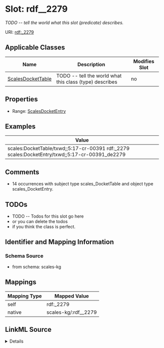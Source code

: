

# Slot: rdf__2279


_TODO -- tell the world what this slot (predicate) describes._





URI: [rdf:_2279](http://www.w3.org/1999/02/22-rdf-syntax-ns#_2279)



<!-- no inheritance hierarchy -->





## Applicable Classes

| Name | Description | Modifies Slot |
| --- | --- | --- |
| [ScalesDocketTable](../classes/ScalesDocketTable.md) | TODO -- tell the world what this class (type) describes |  no  |







## Properties

* Range: [ScalesDocketEntry](../classes/ScalesDocketEntry.md)






## Examples

| Value |
| --- |
| scales:DocketTable/txwd;;5:17-cr-00391 rdf:_2279 scales:DocketEntry/txwd;;5:17-cr-00391_de2279 |

## Comments

* 14 occurrences with subject type scales_DocketTable and object type scales_DocketEntry.

## TODOs

* TODO -- Todos for this slot go here
* or you can delete the todos
* if you think the class is perfect.

## Identifier and Mapping Information







### Schema Source


* from schema: scales-kg




## Mappings

| Mapping Type | Mapped Value |
| ---  | ---  |
| self | rdf:_2279 |
| native | scales-kg/:rdf__2279 |




## LinkML Source

<details>
```yaml
name: rdf__2279
description: TODO -- tell the world what this slot (predicate) describes.
todos:
- TODO -- Todos for this slot go here
- or you can delete the todos
- if you think the class is perfect.
comments:
- 14 occurrences with subject type scales_DocketTable and object type scales_DocketEntry.
examples:
- value: scales:DocketTable/txwd;;5:17-cr-00391 rdf:_2279 scales:DocketEntry/txwd;;5:17-cr-00391_de2279
from_schema: scales-kg
rank: 1000
slot_uri: rdf:_2279
alias: rdf__2279
domain_of:
- scales_DocketTable
range: scales_DocketEntry

```
</details>